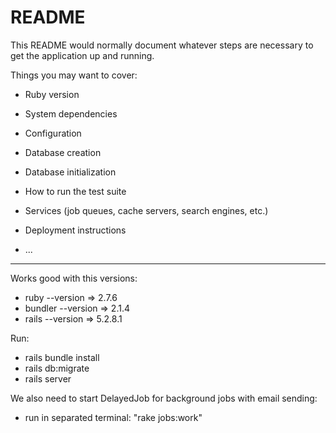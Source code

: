 # README

This README would normally document whatever steps are necessary to get the
application up and running.

Things you may want to cover:

* Ruby version

* System dependencies

* Configuration

* Database creation

* Database initialization

* How to run the test suite

* Services (job queues, cache servers, search engines, etc.)

* Deployment instructions

* ...



__________________________

Works good with this versions:
* ruby --version => 2.7.6
* bundler --version => 2.1.4
* rails --version => 5.2.8.1


Run:
* rails bundle install
* rails db:migrate
* rails server

We also need to start DelayedJob for background jobs with email sending:
* run in separated terminal: "rake jobs:work"
